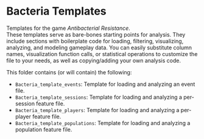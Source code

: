 # Bacteria Templates

Templates for the game _Antibacterial Resistance_.  
These templates serve as bare-bones starting points for analysis.
They include sections with boilerplate code for loading, filtering, visualizing, analyzing, and modeling gameplay data.
You can easily substitute column names, visualization function calls, or statistical operations to customize the file to your needs, as well as copying/adding your own analysis code.

This folder contains (or will contain) the following:

- `Bacteria_template_events`: Template for loading and analyzing an event file.
- `Bacteria_template_sessions`: Template for loading and analyzing a per-session feature file.
- `Bacteria_template_players`: Template for loading and analyzing a per-player feature file.
- `Bacteria_template_populations`: Template for loading and analyzing a population feature file.
